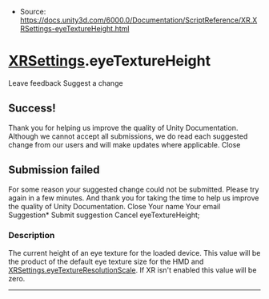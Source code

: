 * Source: https://docs.unity3d.com/6000.0/Documentation/ScriptReference/XR.XRSettings-eyeTextureHeight.html

#  [XRSettings](https://docs.unity3d.com/6000.0/Documentation/ScriptReference/XR.XRSettings.html).eyeTextureHeight
Leave feedback
Suggest a change
## Success!
Thank you for helping us improve the quality of Unity Documentation. Although we cannot accept all submissions, we do read each suggested change from our users and will make updates where applicable.
Close
## Submission failed
For some reason your suggested change could not be submitted. Please <a>try again</a> in a few minutes. And thank you for taking the time to help us improve the quality of Unity Documentation.
Close
Your name Your email Suggestion* Submit suggestion
Cancel
eyeTextureHeight; 
### Description
The current height of an eye texture for the loaded device.
This value will be the product of the default eye texture size for the HMD and [XRSettings.eyeTextureResolutionScale](https://docs.unity3d.com/6000.0/Documentation/ScriptReference/XR.XRSettings-eyeTextureResolutionScale.html). If XR isn't enabled this value will be zero.
* * *
